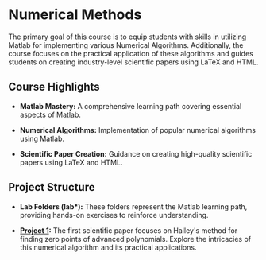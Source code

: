 # Numerical Methods

The primary goal of this course is to equip students with skills in utilizing Matlab for implementing various Numerical Algorithms. Additionally, the course focuses on the practical application of these algorithms and guides students on creating industry-level scientific papers using LaTeX and HTML.

## Course Highlights

- **Matlab Mastery:** A comprehensive learning path covering essential aspects of Matlab.

- **Numerical Algorithms:** Implementation of popular numerical algorithms using Matlab.

- **Scientific Paper Creation:** Guidance on creating high-quality scientific papers using LaTeX and HTML.

## Project Structure

- **Lab Folders (lab\*):** These folders represent the Matlab learning path, providing hands-on exercises to reinforce understanding.

- **[Project 1](/pro1/project.pdf):** The first scientific paper focuses on Halley's method for finding zero points of advanced polynomials. Explore the intricacies of this numerical algorithm and its practical applications.
